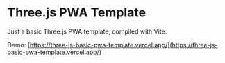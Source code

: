 # Three.js PWA Template
Just a basic Three.js PWA template, compiled with Vite.

Demo: [https://three-js-basic-pwa-template.vercel.app/](https://three-js-basic-pwa-template.vercel.app/)
